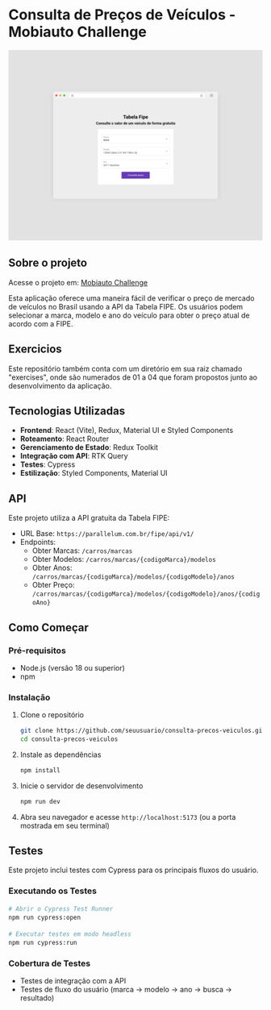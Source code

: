 # Consulta de Preços de Veículos - Mobiauto Challenge

![Mobiauto Challenge](./public/mobiautomockup.png)

## Sobre o projeto

Acesse o projeto em: [Mobiauto Challenge](https://challenge-mobi.vercel.app/)

Esta aplicação oferece uma maneira fácil de verificar o preço de mercado de veículos no Brasil usando a API da Tabela FIPE. Os usuários podem selecionar a marca, modelo e ano do veículo para obter o preço atual de acordo com a FIPE.

## Exercicios

Este repositório também conta com um diretório em sua raiz chamado "exercises", onde são numerados de 01 a 04 que foram propostos junto ao desenvolvimento da aplicação.

## Tecnologias Utilizadas

- **Frontend**: React (Vite), Redux, Material UI e Styled Components
- **Roteamento**: React Router
- **Gerenciamento de Estado**: Redux Toolkit
- **Integração com API**: RTK Query
- **Testes**: Cypress
- **Estilização**: Styled Components, Material UI

## API

Este projeto utiliza a API gratuita da Tabela FIPE:
- URL Base: `https://parallelum.com.br/fipe/api/v1/`
- Endpoints:
  - Obter Marcas: `/carros/marcas`
  - Obter Modelos: `/carros/marcas/{codigoMarca}/modelos`
  - Obter Anos: `/carros/marcas/{codigoMarca}/modelos/{codigoModelo}/anos`
  - Obter Preço: `/carros/marcas/{codigoMarca}/modelos/{codigoModelo}/anos/{codigoAno}`

## Como Começar

### Pré-requisitos

- Node.js (versão 18 ou superior)
- npm

### Instalação

1. Clone o repositório
   ```bash
   git clone https://github.com/seuusuario/consulta-precos-veiculos.git
   cd consulta-precos-veiculos
   ```

2. Instale as dependências
   ```bash
   npm install
   ```

3. Inicie o servidor de desenvolvimento
   ```bash
   npm run dev
   ```

4. Abra seu navegador e acesse `http://localhost:5173` (ou a porta mostrada em seu terminal)

## Testes

Este projeto inclui testes com Cypress para os principais fluxos do usuário.

### Executando os Testes

```bash
# Abrir o Cypress Test Runner
npm run cypress:open

# Executar testes em modo headless
npm run cypress:run
```

### Cobertura de Testes

- Testes de integração com a API
- Testes de fluxo do usuário (marca -> modelo -> ano -> busca -> resultado)
